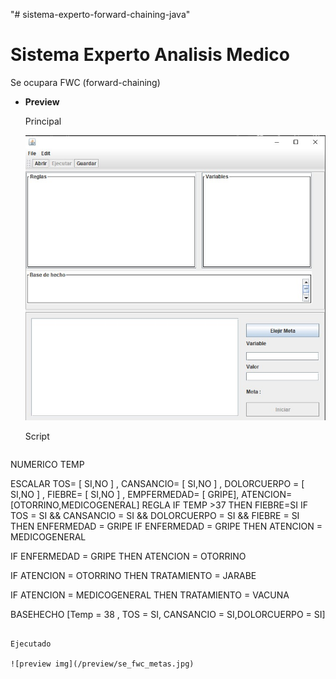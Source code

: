 "# sistema-experto-forward-chaining-java" 
# Sistema Experto Analisis Medico



 Se ocupara FWC (forward-chaining)
 
- **Preview**
  
  Principal

  ![preview img](/preview/se_fwc.jpg)
  
  Script 
  ```	
NUMERICO 
TEMP 

ESCALAR 
TOS= [ SI,NO ] ,
CANSANCIO= [ SI,NO ] ,
DOLORCUERPO = [ SI,NO ] ,
FIEBRE= [ SI,NO ] ,
EMPFERMEDAD= [ GRIPE],
ATENCION= [OTORRINO,MEDICOGENERAL]
REGLA 
IF TEMP >37
        THEN 
         FIEBRE=SI
IF TOS = SI && CANSANCIO = SI && DOLORCUERPO = SI && FIEBRE = SI
        THEN 
         ENFERMEDAD = GRIPE
IF ENFERMEDAD = GRIPE
	THEN 
        ATENCION = MEDICOGENERAL

IF ENFERMEDAD = GRIPE
	THEN 
        ATENCION = OTORRINO

IF ATENCION = OTORRINO
	THEN 
        TRATAMIENTO = JARABE

IF ATENCION = MEDICOGENERAL
	THEN 
        TRATAMIENTO = VACUNA

BASEHECHO
 [Temp = 38 , TOS = SI, CANSANCIO = SI,DOLORCUERPO = SI]
  
  ```
  
  Ejecutado

  ![preview img](/preview/se_fwc_metas.jpg)
  
  